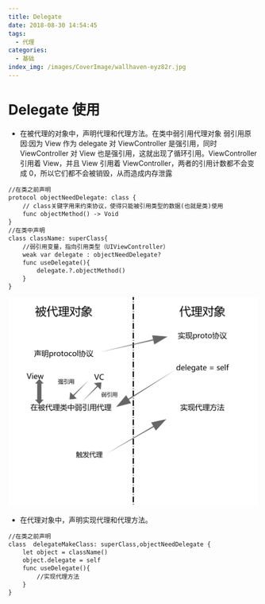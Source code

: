 ```yaml
---
title: Delegate
date: 2018-08-30 14:54:45
tags:
  - 代理
categories:
  - 基础
index_img: /images/CoverImage/wallhaven-eyz82r.jpg
---
```


# Delegate 使用

- 在被代理的对象中，声明代理和代理方法。在类中弱引用代理对象
  弱引用原因:因为 View 作为 delegate 对 ViewController 是强引用，同时 ViewController 对 View 也是强引用，这就出现了循环引用。ViewController 引用着 View，并且 View 引用着 ViewController，两者的引用计数都不会变成 0，所以它们都不会被销毁，从而造成内存泄露

```示例
//在类之前声明
protocol objectNeedDelegate: class {
    // class关键字用来约束协议，使得只能被引用类型的数据(也就是类)使用
    func objectMethod() -> Void
}
//在类中声明
class className: superClass{
    //弱引用变量，指向引用类型（UIViewController）
    weak var delegate : objectNeedDelegate?
    func useDelegate(){
        delegate.?.objectMethod()
    }
}
```

<!-- more -->

![DelegateImage](/images/delegate.png)

- 在代理对象中，声明实现代理和代理方法。

```示例
//在类之前声明
class  delegateMakeClass: superClass,objectNeedDelegate {
    let object = className()
    object.delegate = self
    func useDelegate(){
        //实现代理方法
    }
}
```
